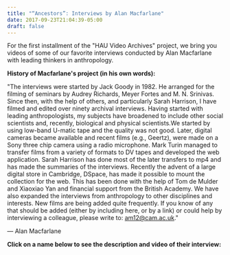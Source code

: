 ```yaml
---
title: "“Ancestors”: Interviews by Alan Macfarlane"
date: 2017-09-23T21:04:39-05:00
draft: false
---
```


For the first installment of the "HAU Video Archives" project, we bring you
videos of some of our favorite interviews conducted by Alan Macfarlane with
leading thinkers in anthropology.

**History of Macfarlane's project (in his own words):**

"The interviews were started by Jack Goody in 1982. He arranged for the filming
of seminars by Audrey Richards, Meyer Fortes and M. N. Srinivas. Since then,
with the help of others, and particularly Sarah Harrison, I have filmed and
edited over ninety archival interviews. Having started with leading
anthropologists, my subjects have broadened to include other social scientists
and, recently, biological and physical scientists.We started by using low-band
U-matic tape and the quality was not good. Later, digital cameras became
available and recent films (e.g., Geertz), were made on a Sony three chip camera
using a radio microphone. Mark Turin managed to transfer films from a variety of
formats to DV tapes and developed the web application. Sarah Harrison has done
most of the later transfers to mp4 and has made the summaries of the interviews.
Recently the advent of a large digital store in Cambridge, DSpace, has made it
possible to mount the collection for the web. This has been done with the help
of Tom de Mulder and Xiaoxiao Yan and financial support from the British
Academy. We have also expanded the interviews from anthropology to other
disciplines and interests. New films are being added quite frequently. If you
know of any that should be added (either by including here, or by a link) or
could help by interviewing a colleague, please write to: <am12@cam.ac.uk>."

— Alan Macfarlane

**Click on a name below to see the description and video of their interview:**

